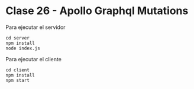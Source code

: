 # Clase 26 - Apollo Graphql Mutations 

Para ejecutar el servidor

```
cd server
npm install
node index.js 
```


Para ejecutar el cliente

```
cd client
npm install
npm start
```